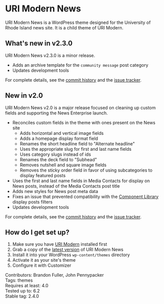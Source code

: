 # URI Modern News

URI Modern News is a WordPress theme designed for the University of Rhode Island news site. It is a child theme of URI Modern.

## What's new in v2.3.0

URI Modern News v2.3.0 is a minor release.

- Adds an archive template for the `community message` post category
- Updates development tools

For complete details, see the [commit history](https://github.com/uriweb/uri-modern-news/pull/31/commits) and the [issue tracker](https://github.com/uriweb/uri-modern-news/issues).

## New in v2.0

URI Modern News v2.0 is a major release focused on cleaning up custom fields and supporting the News Enterprise launch.

- Reconciles custom fields in the theme with ones present on the News site
  - Adds horizontal and vertical image fields
  - Adds a homepage display format field
  - Renames the short headline field to "Alternate headline"
  - Uses the appropriate slug for first and last name fields
  - Uses category slugs instead of ids
  - Renames the deck field to "Subhead"
  - Removes nutshell and square image fields
  - Removes the sticky order field in favor of using subcategories to display featured posts
- Uses the first and last name fields in Media Contacts for display on News posts, instead of the Media Contacts post title
- Adds new styles for News post meta data
- Fixes an issue that prevented compatibility with the [Component Library](https://github.com/uriweb/uri-component-library) display posts filters
- Updates development tools

For complete details, see the [commit history](https://github.com/uriweb/uri-modern-news/pull/25/commits) and the [issue tracker](https://github.com/uriweb/uri-modern-news/issues).

## How do I get set up?

1. Make sure you have [URI Modern](https://github.com/uriweb/uri-modern) installed first
2. Grab a copy of the [latest version](https://github.com/uriweb/uri-modern-news/releases/latest) of URI Modern News
3. Install it into your WordPress `wp-content/themes` directory
4. Activate it as your site's theme
5. Configure it with Customizer

Contributors: Brandon Fuller, John Pennypacker  
Tags: themes  
Requires at least: 4.0  
Tested up to: 6.2  
Stable tag: 2.4.0  

